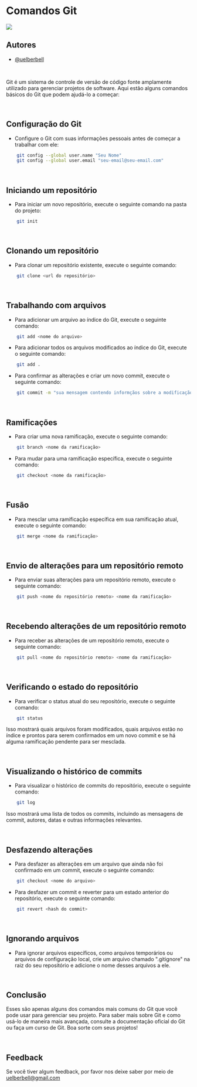 
# Comandos Git
![](https://media2.giphy.com/media/3ohzdYt5HYinIx13ji/giphy.gif?cid=ecf05e47ayaichje3sqomwvgsszvoe2y23gkaddcddnrib73&ep=v1_gifs_search&rid=giphy.gif&ct=g)


## Autores

- [@uelberbell](https://www.github.com/uelberbell)

<br>

Git é um sistema de controle de versão de código fonte amplamente utilizado para gerenciar projetos de software. Aqui estão alguns comandos básicos do Git que podem ajudá-lo a começar:

<br>

## Configuração do Git
- Configure o Git com suas informações pessoais antes de começar a trabalhar com ele:
```bash
    git config --global user.name "Seu Nome"
    git config --global user.email "seu-email@seu-email.com"
```
<br>

## Iniciando um repositório
- Para iniciar um novo repositório, execute o seguinte comando na pasta do projeto:
```bash
    git init
```

<br>

## Clonando um repositório
- Para clonar um repositório existente, execute o seguinte comando:
```bash
    git clone <url do repositório>
```
<br>

## Trabalhando com arquivos
- Para adicionar um arquivo ao índice do Git, execute o seguinte comando:
```bash
    git add <nome do arquivo>
```
- Para adicionar todos os arquivos modificados ao índice do Git, execute o seguinte comando:
```bash
    git add .
```
- Para confirmar as alterações e criar um novo commit, execute o seguinte comando:
```bash
    git commit -m "sua mensagem contendo informçãos sobre a modificação realizada"
```
<br>

## Ramificações
- Para criar uma nova ramificação, execute o seguinte comando:
```bash
    git branch <nome da ramificação>
```
- Para mudar para uma ramificação específica, execute o seguinte comando:
```bash
    git checkout <nome da ramificação>
```

<br>

## Fusão
- Para mesclar uma ramificação específica em sua ramificação atual, execute o seguinte comando:
```bash
    git merge <nome da ramificação>
```
<br>

## Envio de alterações para um repositório remoto
- Para enviar suas alterações para um repositório remoto, execute o seguinte comando:
```bash
    git push <nome do repositório remoto> <nome da ramificação>
```
<br>

## Recebendo alterações de um repositório remoto
- Para receber as alterações de um repositório remoto, execute o seguinte comando:
```bash
    git pull <nome do repositório remoto> <nome da ramificação>
```
<br>

## Verificando o estado do repositório
- Para verificar o status atual do seu repositório, execute o seguinte comando:
```bash
    git status
```
Isso mostrará quais arquivos foram modificados, quais arquivos estão no índice e prontos para serem confirmados em um novo commit e se há alguma ramificação pendente para ser mesclada.

<br>

## Visualizando o histórico de commits
- Para visualizar o histórico de commits do repositório, execute o seguinte comando:
```bash
    git log
```
Isso mostrará uma lista de todos os commits, incluindo as mensagens de commit, autores, datas e outras informações relevantes.

<br>

## Desfazendo alterações
- Para desfazer as alterações em um arquivo que ainda não foi confirmado em um commit, execute o seguinte comando:
```bash
    git checkout <nome do arquivo>
```
- Para desfazer um commit e reverter para um estado anterior do repositório, execute o seguinte comando:
```bash
    git revert <hash do commit>
```

<br>

## Ignorando arquivos
 - Para ignorar arquivos específicos, como arquivos temporários ou arquivos de configuração local, crie um arquivo chamado ".gitignore" na raiz do seu repositório e adicione o nome desses arquivos a ele.

<br>

## Conclusão
Esses são apenas alguns dos comandos mais comuns do Git que você pode usar para gerenciar seu projeto. Para saber mais sobre Git e como usá-lo de maneira mais avançada, consulte a documentação oficial do Git ou faça um curso de Git. Boa sorte com seus projetos!

<br>

## Feedback

Se você tiver algum feedback, por favor nos deixe saber por meio de uelberbell@gmail.com

